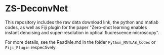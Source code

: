 # ZS-DeconvNet

This repository includes the raw data download link, the python and matlab codes, as well as Fiji plugin for the paper "Zero-shot learning enables instant denoising and super-resolution in optical fluorescence microscopy".

For more details, see the ReadMe.md in the folder `Python_MATLAB_Codes` or `Fiji_Plugin` respectively.
